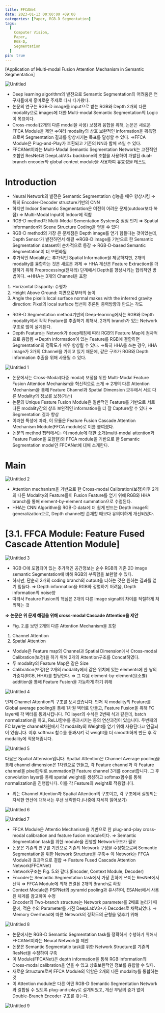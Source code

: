 ```yaml
---
title: FFCANet
date: 2023-01-13 00:00:00 +09:00
categories: [Paper, RGB-D Segmentation]
tags:
  [
    Computer Vision,
    Paper,
    RGB-D,
    Segmentation
  ]
pin: true
---
```


[Application of Multi-modal Fusion Attention Mechanism in Semantic Segmentation]

![Untitled](https://github.com/gihuni99/gihuni99.github.io/assets/90080065/cad620e3-26db-4d86-84c7-325db065e6b0)

- Deep learning algorithm의 발전으로 Semantic Segmentation의 어려움은 연구자들에게 흥미로운 주제로 다시 다가왔다.
- 논문의 연구는 RGB-D image를 input으로 받는 RGB와 Depth 2개의 다른 modality으로 images에 대한 Multi-modal Semantic Segmentation의 Logic이 목표이다.
- Cross-modal(2개의 다른 modal을 사용) 보정과 융합을 위해, 논문은 새로운 FFCA Module을 제안
⇒여러 modality의 상호 보완적인 information을 획득함으로써 Segmentation 결과를 향상시키는 목표를 달성할 수 있다.
⇒FFCA Module은 Plug-and-Play가 호환되고 기존의 NN과 함께 쓰일 수 있다.
- FFCANet이라는 Multi-Modal Semantic Segmentation Network는 고전적인 조합인 ResNet과 DeepLabV3+ backbone의 조합을 사용하여 개발된 dual-branch encoder와 global context module을 사용하여 유효성을 테스트

# Introduction

- Neural Network의 발전은 Semantic Segmentation 성능을 매우 향상시킴
⇒ 특히 Encoder-Decoder structure기반의 CNN
- 하지만 Indoor Semantic Segmentation은 여전히 어려운 문제(outdoor보다 복잡)
⇒ Multi-Modal Input이 Indoor에 적합
- RGB-D method가 Multi-Modal Sementation System중 점점 인기
⇒ Spatial Informantion와 Scene Structure Coding을 얻을 수 있다
- RGB-D method의 가장 큰 문제점은 Depth image를 얻기 힘들다는 것이었는데, Depth Sensor가 발전하면서 해결
⇒RGB-D image를 기반으로 한 Semantic Segmentation dataset이 순차적으로 등장
⇒ RGB-D-based Semantic Segmentation이 더 보편화됨
- 추가적인 Modality는 추가적인 Spatial Information을 제공하지만, 2개의 modality를 융합하는 것은 새로운 과제
⇒ HHA 계산은 Feature Extraction을 더 잘하기 위해 Preprocessing(전처리) 단계에서 Depth를 향상시키는 합리적인 방법이다.
⇒HHA는 3개의 Channel을 포함
1) Horizontal Disparity: 수평차
2) Height Above Ground: 지면으로부터의 높이
3) Angle the pixel’s local surface normal makes with the inferred gravity direction:
   Pixel의 local surface 법선이 추론된 중력방향과 만드는 각도
- RGB-D Segmentation method기반의 Deep-learning에서는 RGB와 Depth modality에서 각각 Feature를 추출하기 위해서, 2개의 branch가 있는 Network구조로 많이 설계된다.
- Depth Feature는 Network가 deep해짐에 따라 RGB의 Feature Map에 점차적으로 융합됨
⇒Depth information이 있는 Feature를 RGB에 결합하면 Segmentation의 정확도가 매우 향상될 수 있다.
⇒특히  HHA를 쓰는 경우, HHA image가 3개의 Channel을 가지고 있기 때문에, 같은 구조가 RGB와 Depth information 추출을 위해 사용될 수 있다.

![Untitled 1](https://github.com/gihuni99/gihuni99.github.io/assets/90080065/d866bf96-6496-4af2-9304-f7318cf34ef2)

- 논문에서는 Cross-Modal(다중 modal) 보정을 위한 Multi-Modal Feature Fusion Attention Mechanism을 혁신적으로 소개
⇒ 2개의 다른 Attention Mechanism을 통해 Feature Channel과 Spatial Dimension 모두에서 서로 다른 Modality의 정보를 보정(개선)
- 논문의 Unique Feature Fusion Module은 일반적인 Feature를 기반으로 서로 다른 modality간의 상호 보완적인 information을 더 잘 Capture할 수 있다
⇒ Segmentation 결과 향상
- 이러한 특성에 따라, 이 모듈은  Feature Fusion Cascade Attention Mechanism Module(FFCA module)로 이름 붙여졌다.
- 논문의 method 챕터에서는 이 module에 대한 소개(multi-modal attention과 Feature Fusion을 포함한)와 FFCA module을 기반으로 한 Semantic Segmentation model인 FFCANet에 대해 소개한다.

# Main

![Untitled 2](https://github.com/gihuni99/gihuni99.github.io/assets/90080065/01d1ccf4-3911-451a-bc73-fccf8de50aa2)

- Attention mechanism을 기반으로 한 Cross-modal Calibration(보정)이후 2개의 다른 Modality의 Feature들이 Fusion Feature를 얻기 위해 RGB와 HHA branch를 통해 element-by-element summation으로 수렴된다.
- HHA는 CNN Algorithm을 RGB-D data에 더 쉽게 만드는 Depth image의 generalization으로, Depth channel만 존재할 때보다 유의미하게 개선되었다.

# [3.1. FFCA Module: Feature Fused Cascade Attention Module]

![Untitled 3](https://github.com/gihuni99/gihuni99.github.io/assets/90080065/4181ddfb-fc62-4f0a-98f3-8c958ff8dd34)

- RGB-D에 포함되어 있는 추가적인 공간정보는 순수 RGB의 기존 2D image semantic Segmentation에 비해 RGB의 부족함을 보완할 수 있다.
- 하지만, 단순히 2개의 coding branch의 output을 더하는 것은 원하는 결과를 얻기 힘들다.
⇒ Depth information을 RGB와 정렬하기 어려움, Depth information의 noise양
- 따라서 Feature Fusion의 핵심은 2개의 다른 image signal의 차이를 적절하게 처리하는 것

**⇒ 논문은 위 문제 해결을 위해 cross-modal Cascade Attention을 제안**

- Fig. 2.를 보면 2개의 다른 Attention Mechanism을 포함
1) Channel Attention
2) Spatial Attention
- Module은  Feature map의 Channel과 Spatial Dimension에서 Cross-modal Calibration(보정)을 하기 위해 2개의 Attention구조를 Concat하였다.
- 두 modality의 Feature Map은 같은 Size
- Calibration(보정)은 2개의 modality에서 같은 위치에 있는 elements에 한 쌍의 가중치(RGB, HHA)를 할당한다.
⇒ 그 다음 element-by-element(요소별) addition을 통해 Feature Fusion을 가능하게 하기 위해

![Untitled 4](https://github.com/gihuni99/gihuni99.github.io/assets/90080065/eec931ee-8bfd-49a0-b27c-3096ace4ef48)

먼저 Channel Attention의 구조를 보시겠습니다. 먼저 각 modality의 Feature를 Global average pooling을 통해 1차원 벡터로 만들고, Feature Fusion을 위해 FC layer에 각 벡터를 통과시킵니다. FC layer의 수식은 2번째 식과 같은데, batch normalization을 하고, ReLU함수를 통과시키는 등의 연산과정이 있습니다. 두번째의 FC layer는 channel차원에서 각 modality의 Weight를 얻기 위해 사용된다고 언급되어 있습니다. 이후 softmax 함수를 통과시켜 각 weight를 더 smooth하게 만든 후 각 modality에 적용해줍니다.

![Untitled 5](https://github.com/gihuni99/gihuni99.github.io/assets/90080065/14ba6d96-0044-47c3-ac89-26e8ca7bd6a0)

다음은 Spatial Attension입니다. Spatial Attention은 Channel Average pooling을 통해 channel dimension은 1차원으로 만들고, 각 Feature channel과 각 Feature channel을 pixel단위로 summation한 Feature channel 3개를 concat합니다. 그 후 convolution layer를 통해 spatial weight를 생성하고 softmax함수를 통해 normalization을 진행합니다. 이를 각 Feature의 weight로 적용합니다.

- 위는 Channel Attention과 Spatial Attention의 구조이고, 각 구조에서 실행되는 자세한 연산에 대해서는 우선 생략한다.(나중에 자세히 읽어보기)

![Untitled 6](https://github.com/gihuni99/gihuni99.github.io/assets/90080065/38a3ba47-0eef-443b-be71-670d6fc0c92b)

![Untitled 7](https://github.com/gihuni99/gihuni99.github.io/assets/90080065/839fd4ef-0133-4bb6-a533-e722655affb5)

- FFCA Module은 Attentio Mechanism을 기반으로 한 plug-and-play cross-modal calibration and feature fusion module이다.
⇒ Semantic Segmentation task를 위한 module을 진행할 Network구조가 필요
- 논문은 기존의 연구를 기반으로 기존의 Network 구성을 수정함으로써 Semantic Segmentation을 위한 Network Structure을 구축⇒ 이 Network는 FFCA Module과 효과적으로 결합
⇒ Feature Fused Cascade Attention Network(FFCANet)
- Network구조는 Fig. 5.와 같다.(Encoder, Context Module, Decoder)
- Encoder는 Semantic Segmentation task에서 가장 흔하게 쓰이는 ResNet에서 선택
⇒ FFCA Module에 의해 연결된 2개의 Branch로 확장
- Context Module은 PSPNet의 pyramid pooling과 유사하며, ESANet에서 사용된 체계를 참고하여 수정
- Encoder의 Two-branch structure는 Network parameter를 2배로 늘리기 때문에, 적은 수의 Parameter를 가진 DeepLabV3+가 Decoder로 채택되었다.
⇒ Memory Overhead에 따른 Network의 정확도의 균형을 맞추기 위해

![Untitled 8](https://github.com/gihuni99/gihuni99.github.io/assets/90080065/7dee802a-6c11-4a26-a0a6-cd60262fd162)

- 논문에서는 RGB-D Semantic Segmentation task를 정확하게 수행하기 위해서 FFCANet이라는 Neural Network를 제안
- 논문은 Semantic Segmentatio task를 위한 Network Structure를 기존의 ResNet을 수정하여 구축
- 이 Module(FFCANet)은 depth information을 통해 RGB information의 Cross-modal calibration을 얻을 수 있고 상호보완적인 정보를 융합할 수 있다.
- 새로운 Structure로써 FFCA Module의 역할은 2개의 다른 modality를 통합하는 것
- 이 Attention module은 다른 어떤 RGB-D Semantic Segmentation Network와 결합될 수 있도록 plug-and-play로 설계되었고, 계산 부담의 증가 없이 Double-Branch Encoder 구조를 갖는다.

![Untitled 9](https://github.com/gihuni99/gihuni99.github.io/assets/90080065/38e998f4-260e-4df3-af65-7b71e5186e1d)